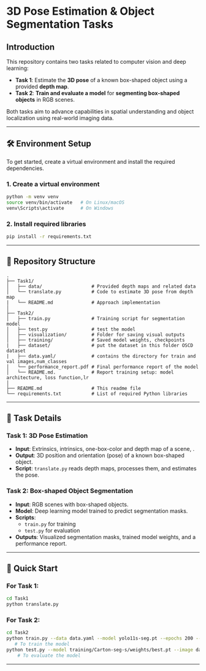 # 3D Pose Estimation & Object Segmentation Tasks

## Introduction

This repository contains two tasks related to computer vision and deep learning:

- **Task 1**: Estimate the **3D pose** of a known box-shaped object using a provided **depth map**.
- **Task 2**: **Train and evaluate a model** for **segmenting box-shaped objects** in RGB scenes.

Both tasks aim to advance capabilities in spatial understanding and object localization using real-world imaging data.

---

## 🛠️ Environment Setup

To get started, create a virtual environment and install the required dependencies.

### 1. Create a virtual environment
```bash
python -m venv venv
source venv/bin/activate   # On Linux/macOS
venv\Scripts\activate      # On Windows
```

### 2. Install required libraries
```bash
pip install -r requirements.txt
```
---

## 📁 Repository Structure

```
.
├── Task1/
│   ├── data/                  # Provided depth maps and related data
│   └── translate.py           # Code to estimate 3D pose from depth map
|   └── README.md              # Approach implementation
│
├── Task2/
│   ├── train.py               # Training script for segmentation model
│   ├── test.py                # test the model
│   ├── visualization/         # Folder for saving visual outputs
│   ├── training/              # Saved model weights, checkpoints
|   ├── dataset/               # put the dataset in this folder OSCD dataset  
|   ├── data.yaml/             # contains the directory for train and val images,num_classes
│   └── performance_report.pdf # Final performance report of the model
│   └── README.md.             # Report training setup: model architecture, loss function,lr
│
├── README.md                  # This readme file
└── requirements.txt           # List of required Python libraries
```

---

## 📌 Task Details

### Task 1: 3D Pose Estimation
- **Input**: Extrinsics, intrinsics, one-box-color and depth map of a scene, .
- **Output**: 3D position and orientation (pose) of a known box-shaped object.
- **Script**: `translate.py` reads depth maps, processes them, and estimates the pose.

### Task 2: Box-shaped Object Segmentation
- **Input**: RGB scenes with box-shaped objects.
- **Model**: Deep learning model trained to predict segmentation masks.
- **Scripts**:
  - `train.py` for training
  - `test.py` for evaluation
- **Outputs**: Visualized segmentation masks, trained model weights, and a performance report.

---

## 🚀 Quick Start

### For Task 1:
```bash
cd Task1
python translate.py
```

### For Task 2:
```bash
cd Task2
python train.py --data data.yaml --model yolo11s-seg.pt --epochs 200 --imgsz 512 --batch 16 --name Carton-seg-s
   # To train the model
python test.py --model training/Carton-seg-s/weights/best.pt --image dataset/test/net\ \(9125\).jpg
    # To evaluate the model
```

---

